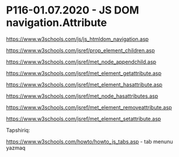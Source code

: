 # P116-01.07.2020 - JS DOM navigation.Attribute

https://www.w3schools.com/js/js_htmldom_navigation.asp

https://www.w3schools.com/jsref/prop_element_children.asp

https://www.w3schools.com/jsref/met_node_appendchild.asp

https://www.w3schools.com/jsref/met_element_getattribute.asp

https://www.w3schools.com/jsref/met_element_hasattribute.asp

https://www.w3schools.com/jsref/met_node_hasattributes.asp

https://www.w3schools.com/jsref/met_element_removeattribute.asp

https://www.w3schools.com/jsref/met_element_setattribute.asp

Tapshiriq:

https://www.w3schools.com/howto/howto_js_tabs.asp - tab menunu yazmaq
